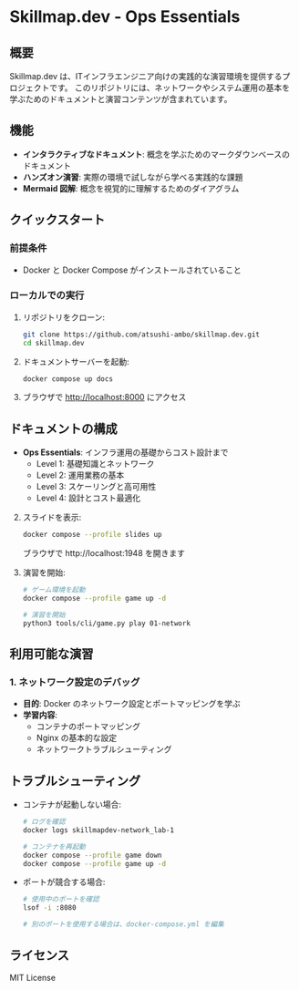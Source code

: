 # Skillmap.dev - Ops Essentials

## 概要

Skillmap.dev は、ITインフラエンジニア向けの実践的な演習環境を提供するプロジェクトです。
このリポジトリには、ネットワークやシステム運用の基本を学ぶためのドキュメントと演習コンテンツが含まれています。

## 機能

- **インタラクティブなドキュメント**: 概念を学ぶためのマークダウンベースのドキュメント
- **ハンズオン演習**: 実際の環境で試しながら学べる実践的な課題
- **Mermaid 図解**: 概念を視覚的に理解するためのダイアグラム

## クイックスタート

### 前提条件

- Docker と Docker Compose がインストールされていること

### ローカルでの実行

1. リポジトリをクローン:
   ```bash
   git clone https://github.com/atsushi-ambo/skillmap.dev.git
   cd skillmap.dev
   ```

2. ドキュメントサーバーを起動:
   ```bash
   docker compose up docs
   ```

3. ブラウザで [http://localhost:8000](http://localhost:8000) にアクセス

## ドキュメントの構成

- **Ops Essentials**: インフラ運用の基礎からコスト設計まで
  - Level 1: 基礎知識とネットワーク
  - Level 2: 運用業務の基本
  - Level 3: スケーリングと高可用性
  - Level 4: 設計とコスト最適化

2. スライドを表示:
   ```bash
   docker compose --profile slides up
   ```
   ブラウザで http://localhost:1948 を開きます

3. 演習を開始:
   ```bash
   # ゲーム環境を起動
   docker compose --profile game up -d
   
   # 演習を開始
   python3 tools/cli/game.py play 01-network
   ```

## 利用可能な演習

### 1. ネットワーク設定のデバッグ

- **目的**: Docker のネットワーク設定とポートマッピングを学ぶ
- **学習内容**:
  - コンテナのポートマッピング
  - Nginx の基本的な設定
  - ネットワークトラブルシューティング

## トラブルシューティング

- コンテナが起動しない場合:
  ```bash
  # ログを確認
  docker logs skillmapdev-network_lab-1
  
  # コンテナを再起動
  docker compose --profile game down
  docker compose --profile game up -d
  ```

- ポートが競合する場合:
  ```bash
  # 使用中のポートを確認
  lsof -i :8080
  
  # 別のポートを使用する場合は、docker-compose.yml を編集
  ```

## ライセンス

MIT License